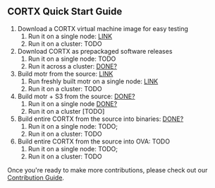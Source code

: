  ## CORTX Quick Start Guide
 
 1. Download a CORTX virtual machine image for easy testing
    1. Run it on a single node: [LINK](doc/CORTX_on_Open_Virtual_Appliance.rst)
    1. Run it on a cluster: TODO
1. Download CORTX as prepackaged software releases
    1. Run it on a single node: TODO
    1. Run it across a cluster: [DONE?](doc/scaleout/README.rst)
1. Build motr from the source: [LINK](https://github.com/Seagate/cortx-motr/blob/main/doc/Quick-Start-Guide.rst)
    1. Run freshly built motr on a single node: [LINK](https://github.com/Seagate/cortx-motr/blob/main/doc/Quick-Start-Guide.rst)
    1. Run it on a cluster: TODO
1. Build motr + S3 from the source: [DONE?](https://github.com/Seagate/cortx-s3server/blob/main/docs/CORTX-S3%20Server%20Quick%20Start%20Guide.md)
    1. Run it on a single node [DONE?](https://github.com/Seagate/cortx-s3server/blob/main/docs/CORTX-S3%20Server%20Quick%20Start%20Guide.md)
    1. Run it on a cluster [TODO]
1. Build entire CORTX from the source into binaries: [DONE?](https://github.com/Seagate/cortx/blob/main/doc/Release_Build_Creation.rst)
    1. Run it on a single node: TODO; 
    1. Run it on a cluster: TODO
1. Build entire CORTX from the source into OVA: TODO
    1. Run it on a single node: TODO; 
    1. Run it on a cluster: TODO

    
Once you're ready to make more contributions, please check out our [Contribution Guide](CONTRIBUTING.md).


